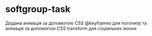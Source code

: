 # softgroup-task
Додана анімація за допомогою CSS @keyframes для логотипу та анімація за допомогою CSS transform для соціальних іконок